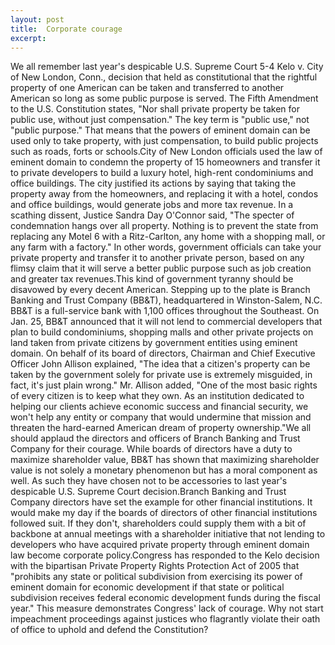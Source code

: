 ```yaml
---
layout: post
title:  Corporate courage
excerpt:
---
```




            

    

            

We all remember last year's despicable U.S. Supreme Court 5-4 Kelo v. City of New London, Conn., decision that held as constitutional that the rightful property of one American can be taken and transferred to another American so long as some public purpose is served. The Fifth Amendment to the U.S. Constitution states, "Nor shall private property be taken for public use, without just compensation." The key term is "public use," not "public purpose." That means that the powers of eminent domain can be used only to take property, with just compensation, to build public projects such as roads, forts or schools.City of New London officials used the law of eminent domain to condemn the property of 15 homeowners and transfer it to private developers to build a luxury hotel, high-rent condominiums and office buildings. The city justified its actions by saying that taking the property away from the homeowners, and replacing it with a hotel, condos and office buildings, would generate jobs and more tax revenue. In a scathing dissent, Justice Sandra Day O'Connor said, "The specter of condemnation hangs over all property. Nothing is to prevent the state from replacing any Motel 6 with a Ritz-Carlton, any home with a shopping mall, or any farm with a factory." In other words, government officials can take your private property and transfer it to another private person, based on any flimsy claim that it will serve a better public purpose such as job creation and greater tax revenues.This kind of government tyranny should be disavowed by every decent American. Stepping up to the plate is Branch Banking and Trust Company (BB&T), headquartered in Winston-Salem, N.C. BB&T is a full-service bank with 1,100 offices throughout the Southeast. On Jan. 25, BB&T announced that it will not lend to commercial developers that plan to build condominiums, shopping malls and other private projects on land taken from private citizens by government entities using eminent domain. On behalf of its board of directors, Chairman and Chief Executive Officer John Allison explained, "The idea that a citizen's property can be taken by the government solely for private use is extremely misguided, in fact, it's just plain wrong." Mr. Allison added, "One of the most basic rights of every citizen is to keep what they own. As an institution dedicated to helping our clients achieve economic success and financial security, we won't help any entity or company that would undermine that mission and threaten the hard-earned American dream of property ownership."We all should applaud the directors and officers of Branch Banking and Trust Company for their courage. While boards of directors have a duty to maximize shareholder value, BB&T has shown that maximizing shareholder value is not solely a monetary phenomenon but has a moral component as well. As such they have chosen not to be accessories to last year's despicable U.S. Supreme Court decision.Branch Banking and Trust Company directors have set the example for other financial institutions. It would make my day if the boards of directors of other financial institutions followed suit. If they don't, shareholders could supply them with a bit of backbone at annual meetings with a shareholder initiative that not lending to developers who have acquired private property through eminent domain law become corporate policy.Congress has responded to the Kelo decision with the bipartisan Private Property Rights Protection Act of 2005 that "prohibits any state or political subdivision from exercising its power of eminent domain for economic development if that state or political subdivision receives federal economic development funds during the fiscal year." This measure demonstrates Congress' lack of courage. Why not start impeachment proceedings against justices who flagrantly violate their oath of office to uphold and defend the Constitution?

        
